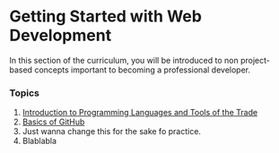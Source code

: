 # Getting Started with Web Development

In this section of the curriculum, you will be introduced to non project-based concepts important to becoming a professional developer.

### Topics

1. [Introduction to Programming Languages and Tools of the Trade](1-intro-to-programming-languages/README.md)
2. [Basics of GitHub](2-github-basics/README.md)
3. Just wanna change this for the sake fo practice.
4. Blablabla
